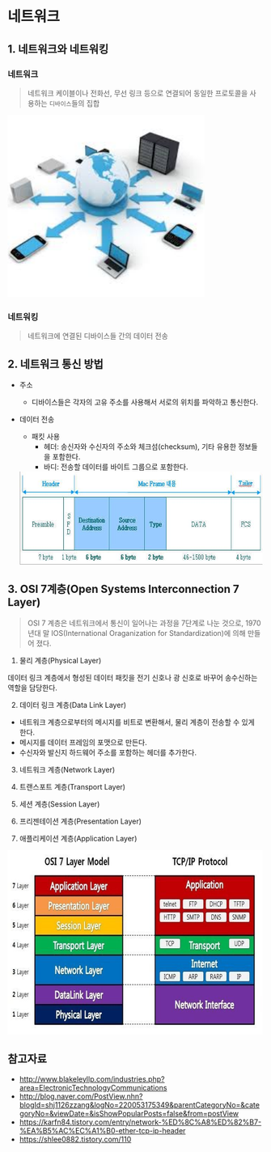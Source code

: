 # 네트워크

## 1. 네트워크와 네트워킹

### 네트워크
> 네트워크 케이블이나 전화선, 무선 링크 등으로 연결되어 동일한 프로토콜을 사용하는 `디바이스`들의 집합

<img src="../img/network.jpeg" width="390" height="360" />
    
### 네트워킹
> 네트워크에 연결된 디바이스들 간의 데이터 전송



## 2. 네트워크 통신 방법
* 주소  
  - 디바이스들은 각자의 고유 주소를 사용해서 서로의 위치를 파악하고 통신한다.
  
* 데이터 전송
  + 패킷 사용
    - 헤더: 송신자와 수신자의 주소와 체크섬(checksum), 기타 유용한 정보들을 포함한다.
    - 바디: 전송할 데이터를 바이트 그룹으로 포함한다.
    
  <img src="../img/packet.jpeg" width="647" height="184" />



## 3. OSI 7계층(Open Systems Interconnection 7 Layer)
> OSI 7 계층은 네트워크에서 통신이 일어나는 과정을 7단계로 나눈 것으로, 1970년대 말 IOS(International Oraganization for Standardization)에 의해 만들어 졌다.

1. 물리 계층(Physical Layer)

  데이터 링크 계층에서 형성된 데이터 패킷을 전기 신호나 광 신호로 바꾸어 송수신하는 역할을 담당한다.
   
2. 데이터 링크 계층(Data Link Layer)

  - 네트워크 계층으로부터의 메시지를 비트로 변환해서, 물리 계층이 전송할 수 있게 한다.
  - 메시지를 데이터 프레임의 포맷으로 만든다.
  - 수신자와 발신지 하드웨어 주소를 포함하는 헤더를 추가한다.

3. 네트워크 계층(Network Layer)
  
4. 트랜스포트 계층(Transport Layer)

5. 세션 계층(Session Layer)

6. 프리젠테이션 계층(Presentation Layer)

7. 애플리케이션 계층(Application Layer)


<img src="../img/osi_7layer.jpeg" width="721" height="364" />



## 참고자료
* http://www.blakeleyllp.com/industries.php?area=ElectronicTechnologyCommunications
* http://blog.naver.com/PostView.nhn?blogId=shj1126zzang&logNo=220053175349&parentCategoryNo=&categoryNo=&viewDate=&isShowPopularPosts=false&from=postView
* https://karfn84.tistory.com/entry/network-%ED%8C%A8%ED%82%B7-%EA%B5%AC%EC%A1%B0-ether-tcp-ip-header
* https://shlee0882.tistory.com/110
